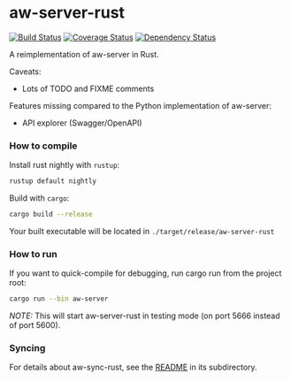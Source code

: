 aw-server-rust
==============

[![Build Status](https://github.com/nccasia/aw-server-rust/workflows/Build/badge.svg?branch=master)](https://github.com/nccasia/aw-server-rust/actions?query=workflow%3ABuild+branch%3Amaster)
[![Coverage Status](https://codecov.io/gh/KomuTracker/aw-server-rust/branch/master/graph/badge.svg)](https://codecov.io/gh/KomuTracker/aw-server-rust)
[![Dependency Status](https://deps.rs/repo/github/komutracker/aw-server-rust/status.svg)](https://deps.rs/repo/github/komutracker/aw-server-rust)

A reimplementation of aw-server in Rust.

Caveats:

 - Lots of TODO and FIXME comments

Features missing compared to the Python implementation of aw-server:

 - API explorer (Swagger/OpenAPI)

### How to compile

Install rust nightly with `rustup`:

```sh
rustup default nightly
```

Build with `cargo`:

```sh
cargo build --release 
```

Your built executable will be located in `./target/release/aw-server-rust`


### How to run

If you want to quick-compile for debugging, run cargo run from the project root:

```sh
cargo run --bin aw-server
```

*NOTE:* This will start aw-server-rust in testing mode (on port 5666 instead of port 5600).

### Syncing

For details about aw-sync-rust, see the [README](./aw-sync/README.md) in its subdirectory.
